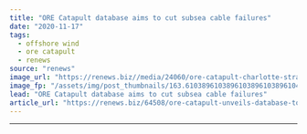 ```yaml
---
title: "ORE Catapult database aims to cut subsea cable failures"
date: "2020-11-17"
tags: 
  - offshore wind
  - ore catapult
  - renews
source: "renews"
image_url: "https://renews.biz//media/24060/ore-catapult-charlotte-strang-moran.jpg?mode=crop&width=770&heightratio=0.6103896103896103896103896104&slimmage=true"
image_fp: "/assets/img/post_thumbnails/163.6103896103896103896103896104&slimmage=true"
lead: "ORE Catapult database aims to cut subsea cable failures"
article_url: "https://renews.biz/64508/ore-catapult-unveils-database-to-reduce-subsea-cable-failures/"
---
```


---
